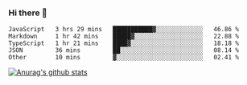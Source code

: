 ### Hi there 👋



<!--
**webB1an/webB1an** is a ✨ _special_ ✨ repository because its `README.md` (this file) appears on your GitHub profile.

Here are some ideas to get you started:

- 🔭 I’m currently working on ...
- 🌱 I’m currently learning ...
- 👯 I’m looking to collaborate on ...
- 🤔 I’m looking for help with ...
- 💬 Ask me about ...
- 📫 How to reach me: ...
- 😄 Pronouns: ...
- ⚡ Fun fact: ...
-->

<!--START_SECTION:waka-->
```text
JavaScript   3 hrs 29 mins   ███████████▓░░░░░░░░░░░░░   46.86 % 
Markdown     1 hr 42 mins    █████▓░░░░░░░░░░░░░░░░░░░   22.88 % 
TypeScript   1 hr 21 mins    ████▓░░░░░░░░░░░░░░░░░░░░   18.18 % 
JSON         36 mins         ██░░░░░░░░░░░░░░░░░░░░░░░   08.14 % 
Other        10 mins         ▓░░░░░░░░░░░░░░░░░░░░░░░░   02.41 % 
```
<!--END_SECTION:waka-->


[![Anurag's github stats](https://github-readme-stats.vercel.app/api?username=webB1an&show_icons=true&theme=radical)](https://github.com/anuraghazra/github-readme-stats)


